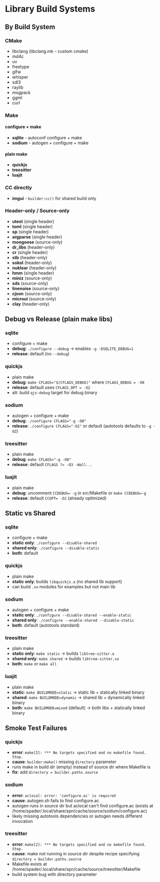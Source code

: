 # Library Build Systems

## By Build System

### CMake
- libclang (libclang.mk - custom cmake)
- md4c
- uv
- freetype
- glfw
- whisper
- sdl3
- raylib
- msgpack
- ggml
- curl

### Make
#### configure + make
- **sqlite** - autoconf configure + make
- **sodium** - autogen + configure + make

#### plain make
- **quickjs**
- **treesitter**
- **luajit**

### CC directly
- **imgui** - `builder:cc()` for shared build only

### Header-only / Source-only
- **utest** (single header)
- **toml** (single header)
- **sp** (single header)
- **argparse** (single header)
- **mongoose** (source-only)
- **dr_libs** (header-only)
- **cr** (single header)
- **stb** (header-only)
- **sokol** (header-only)
- **nuklear** (header-only)
- **hmm** (single header)
- **miniz** (source-only)
- **sds** (source-only)
- **linenoise** (source-only)
- **cjson** (source-only)
- **microui** (source-only)
- **clay** (header-only)

## Debug vs Release (plain make libs)

### sqlite
- configure + make
- **debug**: `./configure --debug` → enables `-g -DSQLITE_DEBUG=1`
- **release**: default (no `--debug`)

### quickjs
- plain make
- **debug**: `make CFLAGS="$(CFLAGS_DEBUG)"` where `CFLAGS_DEBUG = -O0`
- **release**: default uses `CFLAGS_OPT = -O2`
- alt: build `qjs-debug` target for debug binary

### sodium
- autogen + configure + make
- **debug**: `./configure CFLAGS="-g -O0"`
- **release**: `./configure CFLAGS="-O2"` or default (autotools defaults to `-g -O2`)

### treesitter
- plain make
- **debug**: `make CFLAGS="-g -O0"`
- **release**: default `CFLAGS ?= -O3 -Wall...`

### luajit
- plain make
- **debug**: uncomment `CCDEBUG= -g` in src/Makefile or `make CCDEBUG=-g`
- **release**: default `CCOPT= -O2` (already optimized)

## Static vs Shared

### sqlite
- configure + make
- **static only**: `./configure --disable-shared`
- **shared only**: `./configure --disable-static`
- **both**: default

### quickjs
- plain make
- **static only**: builds `libquickjs.a` (no shared lib support)
- can build `.so` modules for examples but not main lib

### sodium
- autogen + configure + make
- **static only**: `./configure --disable-shared --enable-static`
- **shared only**: `./configure --enable-shared --disable-static`
- **both**: default (autotools standard)

### treesitter
- plain make
- **static only**: `make static` → builds `libtree-sitter.a`
- **shared only**: `make shared` → builds `libtree-sitter.so`
- **both**: `make` or `make all`

### luajit
- plain make
- **static**: `make BUILDMODE=static` → static lib + statically linked binary
- **shared**: `make BUILDMODE=dynamic` → shared lib + dynamically linked binary
- **both**: `make BUILDMODE=mixed` (default) → both libs + statically linked binary

## Smoke Test Failures

### quickjs
- **error**: `make[2]: *** No targets specified and no makefile found.  Stop.`
- **cause**: `builder:make()` missing `directory` parameter
- runs make in build dir (empty) instead of source dir where Makefile is
- **fix**: add `directory = builder.paths.source`

### sodium
- **error**: `aclocal: error: 'configure.ac' is required`
- **cause**: autogen.sh fails to find configure.ac
- autogen runs in source dir but aclocal can't find configure.ac (exists at /home/spader/.local/share/spn/cache/source/sodium/configure.ac)
- likely missing autotools dependencies or autogen needs different invocation

### treesitter
- **error**: `make[2]: *** No targets specified and no makefile found.  Stop.`
- **cause**: make not running in source dir despite recipe specifying `directory = builder.paths.source`
- Makefile exists at /home/spader/.local/share/spn/cache/source/treesitter/Makefile
- build system bug with directory parameter
